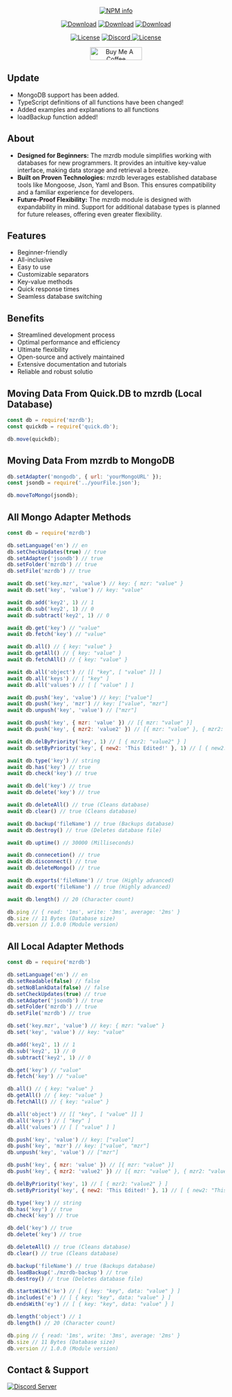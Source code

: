 <div align='center'>
<p>
   <a href='https://nodei.co/npm/mzrdb/'><img src='https://nodei.co/npm/mzrdb.png?downloads=true&stars=true' alt='NPM info' /></a>
</p>
<p>
    <a href='https://www.npmjs.com/package/mzrdb'><img src='https://img.shields.io/npm/dt/mzrdb.svg?style=for-the-badge' alt='Download' /></a>
    <a href='https://www.npmjs.com/package/mzrdb'><img src='https://img.shields.io/npm/dm/mzrdb.svg?style=for-the-badge' alt='Download' /></a>
    <a href='https://www.npmjs.com/package/mzrdb'><img src='https://img.shields.io/npm/dw/mzrdb.svg?style=for-the-badge' alt='Download' /></a>
</p>
<p>
    <a href='https://www.npmjs.com/package/mzrdb'><img src='https://img.shields.io/npm/l/mzrdb.svg?style=for-the-badge' alt='License' /></a>
    <a href='https://discord.gg/ktVdQYrtXF' target='_blank'> <img alt='Discord' src='https://img.shields.io/badge/Support-Click%20here-7289d9?style=for-the-badge&logo=discord'> </a>
    <a href='https://www.npmjs.com/package/mzrdb'><img src='https://img.shields.io/npm/v/mzrdb.svg?style=for-the-badge' alt='License' /></a>
</p>
<p>
    <a href="https://www.buymeacoffee.com/mzrdev" target="_blank"><img src="https://cdn.buymeacoffee.com/buttons/v2/default-yellow.png" width="120px" height="30px" alt="Buy Me A Coffee"></a>
</p>
</div>

## Update
- MongoDB support has been added.
- TypeScript definitions of all functions have been changed!
- Added examples and explanations to all functions
- loadBackup function added!

## About
- **Designed for Beginners:** The mzrdb module simplifies working with databases for new programmers. It provides an intuitive key-value interface, making data storage and retrieval a breeze.
- **Built on Proven Technologies:** mzrdb leverages established database tools like  Mongoose, Json, Yaml and Bson. This ensures compatibility and a familiar experience for developers.
- **Future-Proof Flexibility:** The mzrdb module is designed with expandability in mind. Support for additional database types is planned for future releases, offering even greater flexibility.

## Features
- Beginner-friendly
- All-inclusive
- Easy to use
- Customizable separators
- Key-value methods
- Quick response times
- Seamless database switching

## Benefits
- Streamlined development process
- Optimal performance and efficiency
- Ultimate flexibility
- Open-source and actively maintained
- Extensive documentation and tutorials
- Reliable and robust solutio

## Moving Data From Quick.DB to mzrdb (Local Database)
```js
const db = require('mzrdb');
const quickdb = require('quick.db');

db.move(quickdb);
```

## Moving Data From mzrdb to MongoDB
```js
db.setAdapter('mongodb', { url: 'yourMongoURL' });
const jsondb = require('../yourFile.json');

db.moveToMongo(jsondb);
```

## All Mongo Adapter Methods
```js
const db = require('mzrdb')

db.setLanguage('en') // en
db.setCheckUpdates(true) // true
db.setAdapter('jsondb') // true
db.setFolder('mzrdb') // true
db.setFile('mzrdb') // true

await db.set('key.mzr', 'value') // key: { mzr: "value" }
await db.set('key', 'value') // key: "value"

await db.add('key2', 1) // 1
await db.sub('key2', 1) // 0
await db.subtract('key2', 1) // 0

await db.get('key') // "value"
await db.fetch('key') // "value"

await db.all() // { key: "value" }
await db.getAll() // { key: "value" }
await db.fetchAll() // { key: "value" }

await db.all('object') // [[ "key", [ "value" ]] ]
await db.all('keys') // [ "key" ]
await db.all('values') // [ [ "value" ] ]

await db.push('key', 'value') // key: ["value"]
await db.push('key', 'mzr') // key: ["value", "mzr"]
await db.unpush('key', 'value') // ["mzr"]

await db.push('key', { mzr: 'value' }) // [{ mzr: "value" }]
await db.push('key', { mzr2: 'value2' }) // [{ mzr: "value" }, { mzr2: "value2" } ]

await db.delByPriority('key', 1) // [ { mzr2: "value2" } ]
await db.setByPriority('key', { new2: 'This Edited!' }, 1) // [ { new2: "This Edited!" } ]

await db.type('key') // string
await db.has('key') // true
await db.check('key') // true

await db.del('key') // true
await db.delete('key') // true

await db.deleteAll() // true (Cleans database)
await db.clear() // true (Cleans database)

await db.backup('fileName') // true (Backups database)
await db.destroy() // true (Deletes database file)

await db.uptime() // 30000 (Milliseconds)

await db.connecetion() // true
await db.disconnect() // true
await db.deleteMongo() // true

await db.exports('fileName') // true (Highly advanced)
await db.export('fileName') // true (Highly advanced)

await db.length() // 20 (Character count)

db.ping // { read: '1ms', write: '3ms', average: '2ms' }
db.size // 11 Bytes (Database size)
db.version // 1.0.0 (Module version)
```

## All Local Adapter Methods
```js
const db = require('mzrdb')

db.setLanguage('en') // en
db.setReadable(false) // false
db.setNoBlankData(false) // false
db.setCheckUpdates(true) // true
db.setAdapter('jsondb') // true
db.setFolder('mzrdb') // true
db.setFile('mzrdb') // true

db.set('key.mzr', 'value') // key: { mzr: "value" }
db.set('key', 'value') // key: "value"

db.add('key2', 1) // 1
db.sub('key2', 1) // 0
db.subtract('key2', 1) // 0

db.get('key') // "value"
db.fetch('key') // "value"

db.all() // { key: "value" }
db.getAll() // { key: "value" }
db.fetchAll() // { key: "value" }

db.all('object') // [[ "key", [ "value" ]] ]
db.all('keys') // [ "key" ]
db.all('values') // [ [ "value" ] ]

db.push('key', 'value') // key: ["value"]
db.push('key', 'mzr') // key: ["value", "mzr"]
db.unpush('key', 'value') // ["mzr"]

db.push('key', { mzr: 'value' }) // [{ mzr: "value" }]
db.push('key', { mzr2: 'value2' }) // [{ mzr: "value" }, { mzr2: "value2" } ]

db.delByPriority('key', 1) // [ { mzr2: "value2" } ]
db.setByPriority('key', { new2: 'This Edited!' }, 1) // [ { new2: "This Edited!" } ]

db.type('key') // string
db.has('key') // true
db.check('key') // true

db.del('key') // true
db.delete('key') // true

db.deleteAll() // true (Cleans database)
db.clear() // true (Cleans database)

db.backup('fileName') // true (Backups database)
db.loadBackup('./mzrdb-backup') // true
db.destroy() // true (Deletes database file)

db.startsWith('ke') // [ { key: "key", data: "value" } ]
db.includes('e') // [ { key: "key", data: "value" } ]
db.endsWith('ey') // [ { key: "key", data: "value" } ]

db.length('object') // 1 
db.length() // 20 (Character count)

db.ping // { read: '1ms', write: '3ms', average: '2ms' }
db.size // 11 Bytes (Database size)
db.version // 1.0.0 (Module version)
```

## Contact & Support
[![Discord Server](https://api.weblutions.com/discord/invite/ktVdQYrtXF)](https://discord.gg/ktVdQYrtXF)
